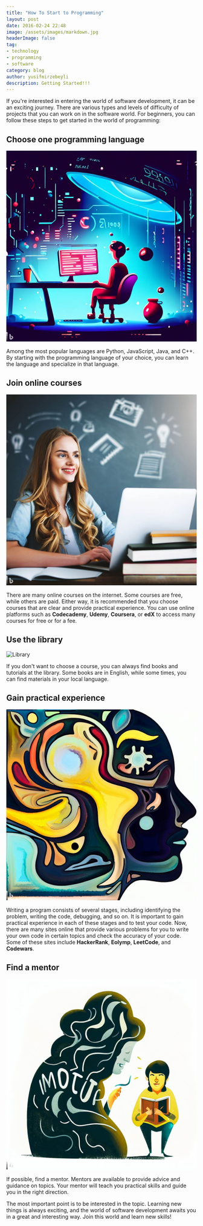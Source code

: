 ```yaml
---
title: "How To Start to Programming"
layout: post
date: 2016-02-24 22:48
image: /assets/images/markdown.jpg
headerImage: false
tag:
- technology
- programming
- software
category: blog
author: yusifmirzebeyli
description: Getting Started!!!
---
```



If you're interested in entering the world of software development, it can be an exciting journey. There are various types and levels of difficulty of projects that you can work on in the software world. For beginners, you can follow these steps to get started in the world of programming:

## Choose one programming language

![Programming language](/assets/images/programming_ai.jpeg)

Among the most popular languages are Python, JavaScript, Java, and C++. By starting with the programming language of your choice, you can learn the language and specialize in that language.

## Join online courses

![Online Courses](/assets/images/course_ai.jpeg)

There are many online courses on the internet. Some courses are free, while others are paid. Either way, it is recommended that you choose courses that are clear and provide practical experience. You can use online platforms such as **Codecademy**, **Udemy**, **Coursera**, or **edX** to access many courses for free or for a fee.

## Use the library

![Library](/assets/images/library_ai.jpeg)

If you don't want to choose a course, you can always find books and tutorials at the library. Some books are in English, while some times, you can find materials in your local language.

## Gain practical experience

![Exp](/assets/images/exp_ai.jpeg)

Writing a program consists of several stages, including identifying the problem, writing the code, debugging, and so on. It is important to gain practical experience in each of these stages and to test your code. Now, there are many sites online that provide various problems for you to write your own code in certain topics and check the accuracy of your code. Some of these sites include **HackerRank**, **Eolymp**, **LeetCode**, and **Codewars**.

## Find a mentor

![Mentor](/assets/images/mentor_ai.jpeg)

If possible, find a mentor. Mentors are available to provide advice and guidance on topics. Your mentor will teach you practical skills and guide you in the right direction.

The most important point is to be interested in the topic. Learning new things is always exciting, and the world of software development awaits you in a great and interesting way. Join this world and learn new skills!
